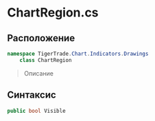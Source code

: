 
# ChartRegion.cs
## Расположение
```csharp
namespace TigerTrade.Chart.Indicators.Drawings  
    class ChartRegion
```

> Описание

## Синтаксис
```csharp
public bool Visible
```
